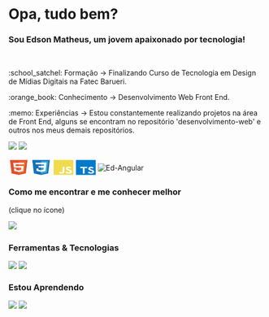 # Opa, tudo bem?
### Sou Edson Matheus, um jovem apaixonado por tecnologia!   

<br>
<p>:school_satchel: Formação -> Finalizando Curso de Tecnologia em Design de Mídias Digitais na Fatec Barueri.</p>
<p>:orange_book: Conhecimento -> Desenvolvimento Web Front End.</p>
<p>:memo: Experiências -> Estou constantemente realizando projetos na área de Front End, alguns se encontram no repositório 'desenvolvimento-web' e outros nos meus demais repositórios.</p>

<!-- Github Stats  -->
<div>
    <img height="220em" src="https://github-readme-stats.vercel.app/api?username=ed-matheus&show_icons=true&theme=algolia" />
    <img height="220em" src="https://github-readme-stats.vercel.app/api/top-langs/?username=ed-matheus&layout=compact$langs_count=8&theme=algolia&height=900"/>
</div>    

<div style="display: inline_block"><br>
  <img align="center" alt="Ed-HTML" height="30" width="40" src="https://raw.githubusercontent.com/devicons/devicon/master/icons/html5/html5-original.svg">
  <img align="center" alt="Ed-CSS" height="30" width="40" src="https://raw.githubusercontent.com/devicons/devicon/master/icons/css3/css3-original.svg">
  <img align="center" alt="Ed-Js" height="30" width="40" src="https://raw.githubusercontent.com/devicons/devicon/master/icons/javascript/javascript-plain.svg">
  <img align="center" alt="Ed-Ts" height="30" width="40" src="https://raw.githubusercontent.com/devicons/devicon/master/icons/typescript/typescript-plain.svg">
  <img align="center" alt="Ed-Angular" height="30" width="40" src="https://cdn.jsdelivr.net/gh/devicons/devicon/icons/angularjs/angularjs-plain.svg">
</div>

### Como me encontrar e me conhecer melhor 
<p>(clique no ícone)</p>
<a href="https://www.linkedin.com/in/edson-matheus-b5a0171ba/" target="_blank">
<img src="https://cdn.jsdelivr.net/gh/devicons/devicon/icons/linkedin/linkedin-original.svg" href="https://www.linkedin.com/in/edson-matheus-b5a0171ba/" height=50px weight=50px />
</a>

### Ferramentas & Tecnologias
<div>
    <img src="https://cdn.jsdelivr.net/gh/devicons/devicon/icons/git/git-original.svg" height=50px weight="55" />
    <img src="https://cdn.jsdelivr.net/gh/devicons/devicon/icons/bootstrap/bootstrap-original.svg" width="55" />
</div>

### Estou Aprendendo
<div>
    <img src="https://cdn.jsdelivr.net/gh/devicons/devicon/icons/typescript/typescript-original.svg" width="60" />
    <img src="https://cdn.jsdelivr.net/gh/devicons/devicon/icons/angularjs/angularjs-plain.svg" width="60" />
</div>
